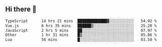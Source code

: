 ## Hi there 👋

<!--START_SECTION:waka-->

```txt
TypeScript      14 hrs 21 mins  █████████████▓░░░░░░░░░░░   54.92 %
Vue.js          6 hrs 35 mins   ██████▒░░░░░░░░░░░░░░░░░░   25.20 %
JavaScript      2 hrs 5 mins    ██░░░░░░░░░░░░░░░░░░░░░░░   07.97 %
Other           1 hr 31 mins    █▒░░░░░░░░░░░░░░░░░░░░░░░   05.86 %
Lua             56 mins         █░░░░░░░░░░░░░░░░░░░░░░░░   03.58 %
```

<!--END_SECTION:waka-->
